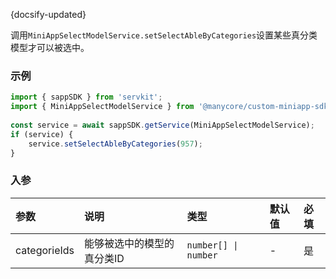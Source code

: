 {docsify-updated}

调用`MiniAppSelectModelService.setSelectAbleByCategories`设置某些真分类模型才可以被选中。

### 示例

``` js
import { sappSDK } from 'servkit';
import { MiniAppSelectModelService } from '@manycore/custom-miniapp-sdk';
 
const service = await sappSDK.getService(MiniAppSelectModelService);
if (service) {
    service.setSelectAbleByCategories(957);
}
```

### 入参

| 参数 | 说明 | 类型 | 默认值 | 必填 |
| :-----| :---- | :---- | :----| :---- |
| categorieIds | 能够被选中的模型的真分类ID | `number[] \| number` | - | 是 |

